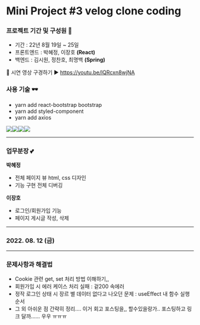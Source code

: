 # Mini Project #3 velog clone coding
### 프로젝트 기간 및 구성원 🎈
- 기간 : 22년 8월 19일 ~ 25일
- 프론트엔드 : 박혜정, 이장호 **(React)**
- 백엔드 : 김시원, 정찬호, 최명백 **(Spring)**

🌈 시연 영상 구경하기 ▶ https://youtu.be/lQRcxn8wjNA

### 사용 기술 🕶
- yarn add react-bootstrap bootstrap
- yarn add styled-component
- yarn add axios

<img src="https://img.shields.io/badge/git-F05032?style=for-the-badge&logo=git&logoColor=white"><img src="https://img.shields.io/badge/react-61DAFB?style=for-the-badge&logo=react&logoColor=black"><img src="https://img.shields.io/badge/bootstrap-7952B3?style=for-the-badge&logo=bootstrap&logoColor=white"><img src="https://img.shields.io/badge/github-181717?style=for-the-badge&logo=github&logoColor=white">

---

### 업무분장 💕
**박혜정**
- 전체 페이지 뷰 html, css 디자인
- 기능 구현 전체 디버깅

**이장호**
- 로그인/회원가입 기능
- 페이지 게시글 작성, 삭제
---
### 2022. 08. 12 (금)

---
### 문제사항과 해결법
- Cookie 관련 get, set 처리 방법 이해하기,,
- 회원가입 시 에러 케이스 처리 실패 : 겉200 속에러
- 정작 로그인 상태 시 장르 별 데이터 없다고 나오던 문제 : useEffect 내 함수 실행 순서
- 그 외 아쉬운 점 간략히 정리.... 이거 회고 포스팅을,, 할수있을랑가.. 포스팅하고 링크 달까...... 우우 ㅠㅠㅠ